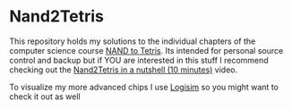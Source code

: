 Nand2Tetris
===========

This repository holds my solutions to the individual chapters of the computer science course [NAND to Tetris][1].
Its intended for personal source control and backup but if YOU are interested in this stuff I recommend checking out the 
[Nand2Tetris in a nutshell (10 minutes)][2] video.

To visualize my more advanced chips I use [Logisim][3] so you might want to check it out as well

[1]: http://www.nand2tetris.org/ "The Elements of Computing Systems / Nisan & Schocken"
[2]: http://www.youtube.com/watch?v=JtXvUoPx4Qs "Nand2Tetris in a nutshell"
[3]: http://ozark.hendrix.edu/~burch/logisim/ "Logisim Digitial Simulator"